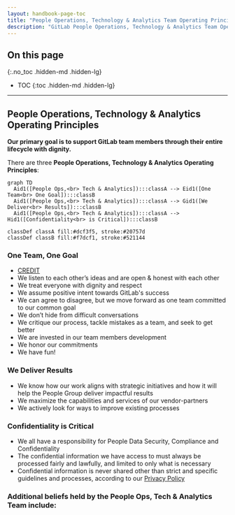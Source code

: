 ```yaml
---
layout: handbook-page-toc
title: "People Operations, Technology & Analytics Team Operating Principles"
description: "GitLab People Operations, Technology & Analytics Team Operating Principles Handbook"
---
```


## On this page
{:.no_toc .hidden-md .hidden-lg}

- TOC
{:toc .hidden-md .hidden-lg}

----
## People Operations, Technology & Analytics Operating Principles

**Our primary goal is to support GitLab team members through their entire lifecycle with dignity.**

There are three **People Operations, Technology & Analytics Operating Principles**: 

```mermaid
graph TD
  Aid1([People Ops,<br> Tech & Analytics]):::classA --> Eid1([One Team<br> One Goal]):::classB
  Aid1([People Ops,<br> Tech & Analytics]):::classA --> Gid1([We Deliver<br> Results]):::classB
  Aid1([People Ops,<br> Tech & Analytics]):::classA --> Hid1([Confidentiality<br> is Critical]):::classB

classDef classA fill:#dcf3f5, stroke:#20757d
classDef classB fill:#f7dcf1, stroke:#521144
```

### One Team, One Goal
- [CREDIT](/handbook/values/#credit)
- We listen to each other’s ideas and are open & honest with each other
- We treat everyone with dignity and respect
- We assume positive intent towards GitLab's success
- We can agree to disagree, but we move forward as one team committed to our common goal
- We don’t hide from difficult conversations
- We critique our process, tackle mistakes as a team, and seek to get better
- We are invested in our team members development
- We honor our commitments
- We have fun!

### We Deliver Results
- We know how our work aligns with strategic initiatives and how it will help the People Group deliver impactful results
- We maximize the capabilities and services of our vendor-partners
- We actively look for ways to improve existing processes



### Confidentiality is Critical
- We all have a responsibility for People Data Security, Compliance and Confidentiality
- The confidential information we have access to must always be processed fairly and lawfully, and limited to only what is necessary
- Confidential information is never shared other than strict and specific guidelines and processes, according to our [Privacy Policy](https://about.gitlab.com/handbook/legal/employee-privacy-policy/)



### Additional beliefs held by the People Ops, Tech & Analytics Team include:


